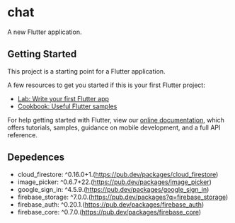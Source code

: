 # chat

A new Flutter application.

## Getting Started

This project is a starting point for a Flutter application.

A few resources to get you started if this is your first Flutter project:

- [Lab: Write your first Flutter app](https://flutter.dev/docs/get-started/codelab)
- [Cookbook: Useful Flutter samples](https://flutter.dev/docs/cookbook)

For help getting started with Flutter, view our
[online documentation](https://flutter.dev/docs), which offers tutorials,
samples, guidance on mobile development, and a full API reference.

## Depedences

- cloud_firestore: ^0.16.0+1.(https://pub.dev/packages/cloud_firestore)
- image_picker: ^0.6.7+22.(https://pub.dev/packages/image_picker)
- google_sign_in: ^4.5.9.(https://pub.dev/packages/google_sign_in)
- firebase_storage: ^7.0.0.(https://pub.dev/packages?q=firebase_storage)
- firebase_auth: ^0.20.1.(https://pub.dev/packages/firebase_auth)
- firebase_core: ^0.7.0.(https://pub.dev/packages/firebase_core)
